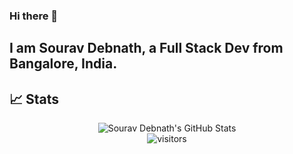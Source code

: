 ### Hi there 👋

## I am Sourav Debnath, a Full Stack Dev from Bangalore, India.

## 📈 Stats

<div align="center">
 <img src="https://github-readme-stats.vercel.app/api?username=sourav925&theme=radical&show_icons=true&hide_border=true&count_private=true" alt="Sourav Debnath's GitHub Stats">
</div>

<div align="center">
 <img src="https://visitor-badge.laobi.icu/badge?page_id=debnathSD.debnathSD" alt="visitors">
</div>
